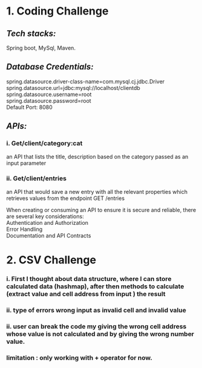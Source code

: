 # 1. Coding Challenge

## *Tech stacks:*
Spring boot, MySql, Maven.

## *Database Credentials:*
spring.datasource.driver-class-name=com.mysql.cj.jdbc.Driver<br/>
spring.datasource.url=jdbc:mysql://localhost/clientdb <br/>
spring.datasource.username=root <br/>
spring.datasource.password=root <br/>
Default Port: 8080 <br/>


## *APIs:*
### i.    Get/client/category:cat  <br/>
an API that lists the title, description based on the category passed as an input
parameter

### ii.   Get/client/entries  <br/>
an API that would save a new entry with all the relevant properties which
retrieves values from the endpoint GET /entries

When creating or consuming an API to ensure it is secure and reliable, there are several key considerations: <br/>
Authentication and Authorization <br/>
Error Handling <br/>
Documentation and API Contracts <br/>


# 2. CSV Challenge

### i.  First I thought about data structure, where I can store calculated data (hashmap), after then methods to calculate (extract value and cell address from input ) the result   <br>
### ii. type of errors wrong input as invalid cell and invalid value  <br>
### ii. user can break the code my giving the wrong cell address whose value is not calculated and by giving the wrong number value.  <be>
### limitation : only working with + operator for now.



